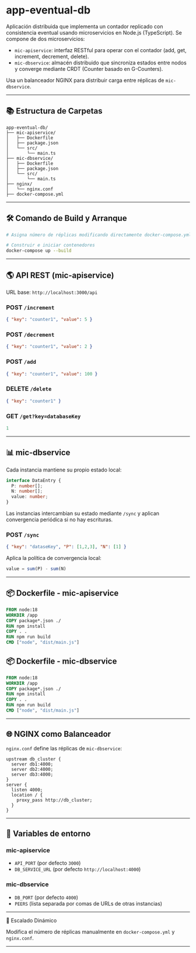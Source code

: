 # app-eventual-db

Aplicación distribuida que implementa un contador replicado con consistencia eventual usando microservicios en Node.js (TypeScript). Se compone de dos microservicios:

- `mic-apiservice`: interfaz RESTful para operar con el contador (add, get, increment, decrement, delete).
- `mic-dbservice`: almacén distribuido que sincroniza estados entre nodos y converge mediante CRDT (Counter basado en G-Counters).

Usa un balanceador NGINX para distribuir carga entre réplicas de `mic-dbservice`.

---

## 📚 Estructura de Carpetas

```
app-eventual-db/
├── mic-apiservice/
│   ├── Dockerfile
│   ├── package.json
│   └── src/
│       └── main.ts
├── mic-dbservice/
│   ├── Dockerfile
│   ├── package.json
│   └── src/
│       └── main.ts
├── nginx/
│   └── nginx.conf
├── docker-compose.yml
```

---

## 🛠️ Comando de Build y Arranque

```bash
# Asigna número de réplicas modificando directamente docker-compose.yml y nginx.conf

# Construir e iniciar contenedores
docker-compose up --build
```


---

## 🌎 API REST (mic-apiservice)

URL base: `http://localhost:3000/api`

### POST `/increment`
```json
{ "key": "counter1", "value": 5 }
```

### POST `/decrement`
```json
{ "key": "counter1", "value": 2 }
```

### POST `/add`
```json
{ "key": "counter1", "value": 100 }
```

### DELETE `/delete`
```json
{ "key": "counter1" }
```

### GET `/get?key=databaseKey`
```js
1 
```

---

## 📊 mic-dbservice

Cada instancia mantiene su propio estado local:

```ts
interface DataEntry {
  P: number[];
  N: number[];
  value: number;
}
```

Las instancias intercambian su estado mediante `/sync` y aplican convergencia periódica si no hay escrituras.

### POST `/sync`
```json
{ "key": "dataseKey", "P": [1,2,3], "N": [1] }
```

Aplica la política de convergencia local:
```ts
value = sum(P) - sum(N)
```

---

## 📦 Dockerfile - mic-apiservice

```Dockerfile
FROM node:18
WORKDIR /app
COPY package*.json ./
RUN npm install
COPY . .
RUN npm run build
CMD ["node", "dist/main.js"]
```

## 📦 Dockerfile - mic-dbservice

```Dockerfile
FROM node:18
WORKDIR /app
COPY package*.json ./
RUN npm install
COPY . .
RUN npm run build
CMD ["node", "dist/main.js"]
```

---

## 🌐 NGINX como Balanceador

`nginx.conf` define las réplicas de `mic-dbservice`:

```nginx
upstream db_cluster {
  server db1:4000;
  server db2:4000;
  server db3:4000;
}
server {
  listen 4000;
  location / {
    proxy_pass http://db_cluster;
  }
}
```

---

## 📍 Variables de entorno

### mic-apiservice
- `API_PORT` (por defecto `3000`)
- `DB_SERVICE_URL` (por defecto `http://localhost:4000`)

### mic-dbservice
- `DB_PORT` (por defecto `4000`)
- `PEERS` (lista separada por comas de URLs de otras instancias)

---

🚀 Escalado Dinámico

Modifica el número de réplicas manualmente en `docker-compose.yml` y `nginx.conf`.

---